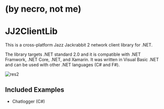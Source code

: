 # (by necro, not me)
# JJ2ClientLib
This is a cross-platform Jazz Jackrabbit 2 network client library for .NET.

The library targets .NET standard 2.0 and it is compatible with .NET Framwork, .NET Core, .NET, and Xamarin. 
It was written in Visual Basic .NET and can be used with other .NET languages (C# and F#).

![res2](https://user-images.githubusercontent.com/88726201/145421090-47fd94af-4eb3-4aa9-8e94-a67dc422c093.png)

## Included Examples
- Chatlogger (C#)

